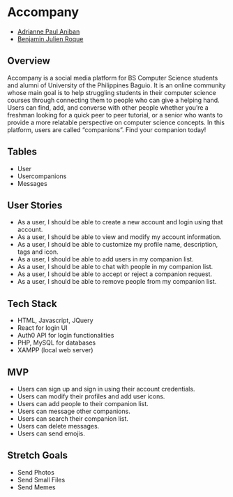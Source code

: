 # Accompany
- [Adrianne Paul Aniban](https://github.com/aianiban)
- [Benjamin Julien Roque](https://github.com/rowyourboot)

## Overview 
Accompany is a social media platform for BS Computer Science students and alumni of University of the Philippines Baguio. It is an online community whose main goal is to help struggling students in their computer science courses through connecting them to people who can give a helping hand. Users can find, add, and converse with other people whether you’re a freshman looking for a quick peer to peer tutorial, or a senior who wants to provide a more relatable perspective on computer science concepts. In this platform, users are called “companions”. Find your companion today!

## Tables
- User
- Usercompanions
- Messages

## User Stories 
- As a user, I should be able to create a new account and login using that account.
- As a user, I should be able to view and modify my account information.
- As a user, I should be able to customize my profile name, description, tags and icon. 
- As a user, I should be able to add users in my companion list.
- As a user, I should be able to chat with people in my companion list.
- As a user, I should be able to accept or reject a companion request.
- As a user, I should be able to remove people from my companion list. 

## Tech Stack
- HTML, Javascript, JQuery
- React for login UI
- Auth0 API for login functionalities
- PHP, MySQL for databases
- XAMPP (local web server)

## MVP
- Users can sign up and sign in using their account credentials.
- Users can modify their profiles and add user icons.
- Users can add people to their companion list.
- Users can message other companions.
- Users can search their companion list.
- Users can delete messages.
- Users can send emojis.

## Stretch Goals
- Send Photos
- Send Small Files
- Send Memes

